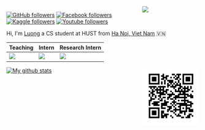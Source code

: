 <!---
Please consider starring the repo if you find this useful in any manner
or use it. It helps me a lot.
-->

<!---
<a href="http://greyhub.github.io/"><img src="..." width="900"></a>
-->

<img align='right' src='https://media3.giphy.com/media/du3J3cXyzhj75IOgvA/giphy.gif?cid=ecf05e479uyhcidh0ezeu83zrfdxko34orwgyie2yvt8ppxc&rid=giphy.gif' width='150"'>

[![GitHub followers](https://img.shields.io/github/followers/greyhub?label=Follow&style=social)](https://github.com/greyhub) [![Facebook followers](https://img.shields.io/badge/Facebook-99-blue)](https://www.facebook.com/god.nvl) [![Kaggle followers](https://img.shields.io/badge/Kaggle-Top1%25-blue)](https://www.kaggle.com/greyng) [![Youtube followers](https://img.shields.io/youtube/views/vNIX31QtQOw?style=social)](https://www.facebook.com/god.nvl)

Hi, I'm [Luong](http://greyhub.github.io/) a CS student at HUST from 
[Ha Noi, Viet Nam](https://www.google.com/maps/place/Tr%C6%B0%E1%BB%9Dng+%C4%90%E1%BA%A1i+h%E1%BB%8Dc+B%C3%A1ch+khoa+H%C3%A0+N%E1%BB%99i/@21.005603,105.8412638,17z/data=!3m1!4b1!4m5!3m4!1s0x3135ac76ccab6dd7:0x55e92a5b07a97d03!8m2!3d21.005603!4d105.8434525) :vietnam:

|Teaching|Intern|Research Intern|
|---------|---------|------|
|<a href="https://mindx.edu.vn/"><img src="https://mindx.edu.vn/images/logo.png" height="50px"></a>|<a href="https://genome.vinbdi.org/"><img src="https://blog.vinbigdata.org/wp-content/uploads/2020/05/Asset-1-Copy-1.png" height="50px"></a>|<a href="http://mso.soict.hust.edu.vn/"><img src="https://storage.googleapis.com/hust-files/images/mso_13.3k.png" height="50px"></a>|

<img align='right' src='https://raw.githubusercontent.com/greyhub/greyhub/main/assets/facebook.png' width='150"'>

[![My github stats](https://github-readme-stats.vercel.app/api?username=greyhub&show_icons=true&title_color=056c99&icon_color=056c99&text_color=3d3d3d&bg_color=ebebeb&count_private=false)](https://github.com/greyhub)
